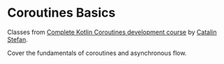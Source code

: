 # Coroutines Basics

Classes from [Complete Kotlin Coroutines development course](https://www.udemy.com/course/coroutines/) by [Catalin Stefan](https://www.udemy.com/user/catalinstefan2/).

Cover the fundamentals of coroutines and asynchronous flow.